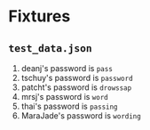 Fixtures
========

``test_data.json``
------------------

1) deanj's password is ``pass``
2) tschuy's password is ``password``
3) patcht's password is ``drowssap``
4) mrsj's password is ``word``
5) thai's password is ``passing``
6) MaraJade's password is ``wording``
